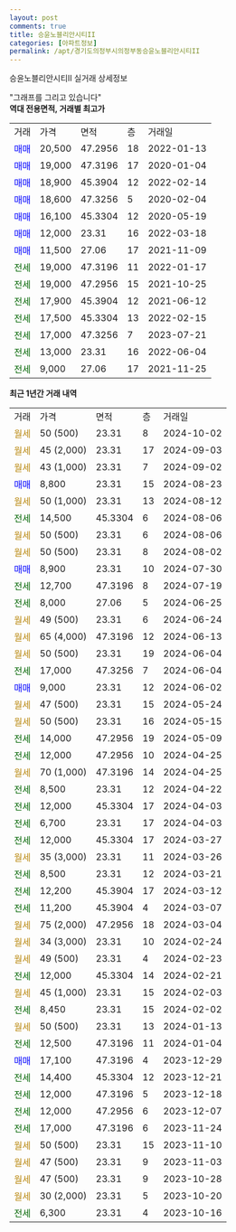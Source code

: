 ```yaml
---
layout: post
comments: true
title: 승윤노블리안시티II
categories: [아파트정보]
permalink: /apt/경기도의정부시의정부동승윤노블리안시티II
---
```


승윤노블리안시티II 실거래 상세정보

<script type="text/javascript">
  google.charts.load('current', {'packages':['line', 'corechart']});
  google.charts.setOnLoadCallback(drawChart);

  function drawChart() {
    var data = new google.visualization.DataTable();
    data.addColumn('date', '거래일');
    data.addColumn('number', "매매");
    data.addColumn('number', "전세");
    data.addColumn('number', "전매");

    data.addRows([[new Date(Date.parse("2024-10-02")), null, null, null], [new Date(Date.parse("2024-09-03")), null, null, null], [new Date(Date.parse("2024-09-02")), null, null, null], [new Date(Date.parse("2024-08-23")), 8800, null, null], [new Date(Date.parse("2024-08-12")), null, null, null], [new Date(Date.parse("2024-08-06")), null, 14500, null], [new Date(Date.parse("2024-08-06")), null, null, null], [new Date(Date.parse("2024-08-02")), null, null, null], [new Date(Date.parse("2024-07-30")), 8900, null, null], [new Date(Date.parse("2024-07-19")), null, 12700, null], [new Date(Date.parse("2024-06-25")), null, 8000, null], [new Date(Date.parse("2024-06-24")), null, null, null], [new Date(Date.parse("2024-06-13")), null, null, null], [new Date(Date.parse("2024-06-04")), null, null, null], [new Date(Date.parse("2024-06-04")), null, 17000, null], [new Date(Date.parse("2024-06-02")), 9000, null, null], [new Date(Date.parse("2024-05-24")), null, null, null], [new Date(Date.parse("2024-05-15")), null, null, null], [new Date(Date.parse("2024-05-09")), null, 14000, null], [new Date(Date.parse("2024-04-25")), null, 12000, null], [new Date(Date.parse("2024-04-25")), null, null, null], [new Date(Date.parse("2024-04-22")), null, 8500, null], [new Date(Date.parse("2024-04-03")), null, 12000, null], [new Date(Date.parse("2024-04-03")), null, 6700, null], [new Date(Date.parse("2024-03-27")), null, 12000, null], [new Date(Date.parse("2024-03-26")), null, null, null], [new Date(Date.parse("2024-03-21")), null, 8500, null], [new Date(Date.parse("2024-03-12")), null, 12200, null], [new Date(Date.parse("2024-03-07")), null, 11200, null], [new Date(Date.parse("2024-03-04")), null, null, null], [new Date(Date.parse("2024-02-24")), null, null, null], [new Date(Date.parse("2024-02-23")), null, null, null], [new Date(Date.parse("2024-02-21")), null, 12000, null], [new Date(Date.parse("2024-02-03")), null, null, null], [new Date(Date.parse("2024-02-02")), null, 8450, null], [new Date(Date.parse("2024-01-13")), null, null, null], [new Date(Date.parse("2024-01-04")), null, 12500, null], [new Date(Date.parse("2023-12-29")), 17100, null, null], [new Date(Date.parse("2023-12-21")), null, 14400, null], [new Date(Date.parse("2023-12-18")), null, 12000, null], [new Date(Date.parse("2023-12-07")), null, 12000, null], [new Date(Date.parse("2023-11-24")), null, 17000, null], [new Date(Date.parse("2023-11-10")), null, null, null], [new Date(Date.parse("2023-11-03")), null, null, null], [new Date(Date.parse("2023-10-28")), null, null, null], [new Date(Date.parse("2023-10-20")), null, null, null], [new Date(Date.parse("2023-10-16")), null, 6300, null]]);

    var options = {
      hAxis: {
        format: 'yyyy/MM/dd'
      },    
      lineWidth: 0,
      pointsVisible: true,    
      title: '최근 1년간 유형별 실거래가 분포',
      legend: { position: 'bottom' }
    };

    var formatter = new google.visualization.NumberFormat({pattern:'###,###'} );
    formatter.format(data, 1);
    formatter.format(data, 2);
    
    setTimeout(function() {
        var chart = new google.visualization.LineChart(document.getElementById('columnchart_material'));
        chart.draw(data, (options));
        document.getElementById('loading').style.display = 'none';
    }, 200);
  }
</script>


<div id="loading" style="z-index:20; display: block; margin-left: 0px">"그래프를 그리고 있습니다"</div>
<div id="columnchart_material" style="width: 95%; margin-left: 0px; display: block"></div>
<!-- contents start -->
<b>역대 전용면적, 거래별 최고가</b>
<table class="sortable">
    <tr>
      <td>거래</td>
      <td>가격</td>
      <td>면적</td>
      <td>층</td>
      <td>거래일</td>
    </tr>
        <tr>
          <td><a style="color: blue">매매</a></td>
          <td>20,500</td>
          <td>47.2956</td>
          <td>18</td>
          <td>2022-01-13</td>
        </tr>            <tr>
          <td><a style="color: blue">매매</a></td>
          <td>19,000</td>
          <td>47.3196</td>
          <td>17</td>
          <td>2020-01-04</td>
        </tr>            <tr>
          <td><a style="color: blue">매매</a></td>
          <td>18,900</td>
          <td>45.3904</td>
          <td>12</td>
          <td>2022-02-14</td>
        </tr>            <tr>
          <td><a style="color: blue">매매</a></td>
          <td>18,600</td>
          <td>47.3256</td>
          <td>5</td>
          <td>2020-02-04</td>
        </tr>            <tr>
          <td><a style="color: blue">매매</a></td>
          <td>16,100</td>
          <td>45.3304</td>
          <td>12</td>
          <td>2020-05-19</td>
        </tr>            <tr>
          <td><a style="color: blue">매매</a></td>
          <td>12,000</td>
          <td>23.31</td>
          <td>16</td>
          <td>2022-03-18</td>
        </tr>            <tr>
          <td><a style="color: blue">매매</a></td>
          <td>11,500</td>
          <td>27.06</td>
          <td>17</td>
          <td>2021-11-09</td>
        </tr>        
        <tr>
              <td><a style="color: darkgreen">전세</a></td>
              <td>19,000</td>
              <td>47.3196</td>
              <td>11</td>
              <td>2022-01-17</td>
            </tr>            <tr>
              <td><a style="color: darkgreen">전세</a></td>
              <td>19,000</td>
              <td>47.2956</td>
              <td>15</td>
              <td>2021-10-25</td>
            </tr>            <tr>
              <td><a style="color: darkgreen">전세</a></td>
              <td>17,900</td>
              <td>45.3904</td>
              <td>12</td>
              <td>2021-06-12</td>
            </tr>            <tr>
              <td><a style="color: darkgreen">전세</a></td>
              <td>17,500</td>
              <td>45.3304</td>
              <td>13</td>
              <td>2022-02-15</td>
            </tr>            <tr>
              <td><a style="color: darkgreen">전세</a></td>
              <td>17,000</td>
              <td>47.3256</td>
              <td>7</td>
              <td>2023-07-21</td>
            </tr>            <tr>
              <td><a style="color: darkgreen">전세</a></td>
              <td>13,000</td>
              <td>23.31</td>
              <td>16</td>
              <td>2022-06-04</td>
            </tr>            <tr>
              <td><a style="color: darkgreen">전세</a></td>
              <td>9,000</td>
              <td>27.06</td>
              <td>17</td>
              <td>2021-11-25</td>
            </tr>        
    
</table>

<b>최근 1년간 거래 내역</b>

<table class="sortable">
    <tr>
      <td>거래</td>
      <td>가격</td>
      <td>면적</td>
      <td>층</td>
      <td>거래일</td>
    </tr>
    <tr>
      <td><a style="color: darkgoldenrod">월세</a></td>
      <td>50 (500)</td>
      <td>23.31</td>
      <td>8</td>
      <td>2024-10-02</td>
    </tr>          <tr>
      <td><a style="color: darkgoldenrod">월세</a></td>
      <td>45 (2,000)</td>
      <td>23.31</td>
      <td>17</td>
      <td>2024-09-03</td>
    </tr>          <tr>
      <td><a style="color: darkgoldenrod">월세</a></td>
      <td>43 (1,000)</td>
      <td>23.31</td>
      <td>7</td>
      <td>2024-09-02</td>
    </tr>          <tr>
      <td><a style="color: blue">매매</a></td>
      <td>8,800</td>
      <td>23.31</td>
      <td>15</td>
      <td>2024-08-23</td>
    </tr>          <tr>
      <td><a style="color: darkgoldenrod">월세</a></td>
      <td>50 (1,000)</td>
      <td>23.31</td>
      <td>13</td>
      <td>2024-08-12</td>
    </tr>          <tr>
      <td><a style="color: darkgreen">전세</a></td>
      <td>14,500</td>
      <td>45.3304</td>
      <td>6</td>
      <td>2024-08-06</td>
    </tr>          <tr>
      <td><a style="color: darkgoldenrod">월세</a></td>
      <td>50 (500)</td>
      <td>23.31</td>
      <td>6</td>
      <td>2024-08-06</td>
    </tr>          <tr>
      <td><a style="color: darkgoldenrod">월세</a></td>
      <td>50 (500)</td>
      <td>23.31</td>
      <td>8</td>
      <td>2024-08-02</td>
    </tr>          <tr>
      <td><a style="color: blue">매매</a></td>
      <td>8,900</td>
      <td>23.31</td>
      <td>10</td>
      <td>2024-07-30</td>
    </tr>          <tr>
      <td><a style="color: darkgreen">전세</a></td>
      <td>12,700</td>
      <td>47.3196</td>
      <td>8</td>
      <td>2024-07-19</td>
    </tr>          <tr>
      <td><a style="color: darkgreen">전세</a></td>
      <td>8,000</td>
      <td>27.06</td>
      <td>5</td>
      <td>2024-06-25</td>
    </tr>          <tr>
      <td><a style="color: darkgoldenrod">월세</a></td>
      <td>49 (500)</td>
      <td>23.31</td>
      <td>6</td>
      <td>2024-06-24</td>
    </tr>          <tr>
      <td><a style="color: darkgoldenrod">월세</a></td>
      <td>65 (4,000)</td>
      <td>47.3196</td>
      <td>12</td>
      <td>2024-06-13</td>
    </tr>          <tr>
      <td><a style="color: darkgoldenrod">월세</a></td>
      <td>50 (500)</td>
      <td>23.31</td>
      <td>19</td>
      <td>2024-06-04</td>
    </tr>          <tr>
      <td><a style="color: darkgreen">전세</a></td>
      <td>17,000</td>
      <td>47.3256</td>
      <td>7</td>
      <td>2024-06-04</td>
    </tr>          <tr>
      <td><a style="color: blue">매매</a></td>
      <td>9,000</td>
      <td>23.31</td>
      <td>12</td>
      <td>2024-06-02</td>
    </tr>          <tr>
      <td><a style="color: darkgoldenrod">월세</a></td>
      <td>47 (500)</td>
      <td>23.31</td>
      <td>15</td>
      <td>2024-05-24</td>
    </tr>          <tr>
      <td><a style="color: darkgoldenrod">월세</a></td>
      <td>50 (500)</td>
      <td>23.31</td>
      <td>16</td>
      <td>2024-05-15</td>
    </tr>          <tr>
      <td><a style="color: darkgreen">전세</a></td>
      <td>14,000</td>
      <td>47.2956</td>
      <td>19</td>
      <td>2024-05-09</td>
    </tr>          <tr>
      <td><a style="color: darkgreen">전세</a></td>
      <td>12,000</td>
      <td>47.2956</td>
      <td>10</td>
      <td>2024-04-25</td>
    </tr>          <tr>
      <td><a style="color: darkgoldenrod">월세</a></td>
      <td>70 (1,000)</td>
      <td>47.3196</td>
      <td>14</td>
      <td>2024-04-25</td>
    </tr>          <tr>
      <td><a style="color: darkgreen">전세</a></td>
      <td>8,500</td>
      <td>23.31</td>
      <td>12</td>
      <td>2024-04-22</td>
    </tr>          <tr>
      <td><a style="color: darkgreen">전세</a></td>
      <td>12,000</td>
      <td>45.3304</td>
      <td>17</td>
      <td>2024-04-03</td>
    </tr>          <tr>
      <td><a style="color: darkgreen">전세</a></td>
      <td>6,700</td>
      <td>23.31</td>
      <td>17</td>
      <td>2024-04-03</td>
    </tr>          <tr>
      <td><a style="color: darkgreen">전세</a></td>
      <td>12,000</td>
      <td>45.3304</td>
      <td>17</td>
      <td>2024-03-27</td>
    </tr>          <tr>
      <td><a style="color: darkgoldenrod">월세</a></td>
      <td>35 (3,000)</td>
      <td>23.31</td>
      <td>11</td>
      <td>2024-03-26</td>
    </tr>          <tr>
      <td><a style="color: darkgreen">전세</a></td>
      <td>8,500</td>
      <td>23.31</td>
      <td>12</td>
      <td>2024-03-21</td>
    </tr>          <tr>
      <td><a style="color: darkgreen">전세</a></td>
      <td>12,200</td>
      <td>45.3904</td>
      <td>17</td>
      <td>2024-03-12</td>
    </tr>          <tr>
      <td><a style="color: darkgreen">전세</a></td>
      <td>11,200</td>
      <td>45.3904</td>
      <td>4</td>
      <td>2024-03-07</td>
    </tr>          <tr>
      <td><a style="color: darkgoldenrod">월세</a></td>
      <td>75 (2,000)</td>
      <td>47.2956</td>
      <td>18</td>
      <td>2024-03-04</td>
    </tr>          <tr>
      <td><a style="color: darkgoldenrod">월세</a></td>
      <td>34 (3,000)</td>
      <td>23.31</td>
      <td>10</td>
      <td>2024-02-24</td>
    </tr>          <tr>
      <td><a style="color: darkgoldenrod">월세</a></td>
      <td>49 (500)</td>
      <td>23.31</td>
      <td>4</td>
      <td>2024-02-23</td>
    </tr>          <tr>
      <td><a style="color: darkgreen">전세</a></td>
      <td>12,000</td>
      <td>45.3304</td>
      <td>14</td>
      <td>2024-02-21</td>
    </tr>          <tr>
      <td><a style="color: darkgoldenrod">월세</a></td>
      <td>45 (1,000)</td>
      <td>23.31</td>
      <td>15</td>
      <td>2024-02-03</td>
    </tr>          <tr>
      <td><a style="color: darkgreen">전세</a></td>
      <td>8,450</td>
      <td>23.31</td>
      <td>15</td>
      <td>2024-02-02</td>
    </tr>          <tr>
      <td><a style="color: darkgoldenrod">월세</a></td>
      <td>50 (500)</td>
      <td>23.31</td>
      <td>13</td>
      <td>2024-01-13</td>
    </tr>          <tr>
      <td><a style="color: darkgreen">전세</a></td>
      <td>12,500</td>
      <td>47.3196</td>
      <td>11</td>
      <td>2024-01-04</td>
    </tr>          <tr>
      <td><a style="color: blue">매매</a></td>
      <td>17,100</td>
      <td>47.3196</td>
      <td>4</td>
      <td>2023-12-29</td>
    </tr>          <tr>
      <td><a style="color: darkgreen">전세</a></td>
      <td>14,400</td>
      <td>45.3304</td>
      <td>12</td>
      <td>2023-12-21</td>
    </tr>          <tr>
      <td><a style="color: darkgreen">전세</a></td>
      <td>12,000</td>
      <td>47.3196</td>
      <td>5</td>
      <td>2023-12-18</td>
    </tr>          <tr>
      <td><a style="color: darkgreen">전세</a></td>
      <td>12,000</td>
      <td>47.2956</td>
      <td>6</td>
      <td>2023-12-07</td>
    </tr>          <tr>
      <td><a style="color: darkgreen">전세</a></td>
      <td>17,000</td>
      <td>47.3196</td>
      <td>6</td>
      <td>2023-11-24</td>
    </tr>          <tr>
      <td><a style="color: darkgoldenrod">월세</a></td>
      <td>50 (500)</td>
      <td>23.31</td>
      <td>15</td>
      <td>2023-11-10</td>
    </tr>          <tr>
      <td><a style="color: darkgoldenrod">월세</a></td>
      <td>47 (500)</td>
      <td>23.31</td>
      <td>9</td>
      <td>2023-11-03</td>
    </tr>          <tr>
      <td><a style="color: darkgoldenrod">월세</a></td>
      <td>47 (500)</td>
      <td>23.31</td>
      <td>9</td>
      <td>2023-10-28</td>
    </tr>          <tr>
      <td><a style="color: darkgoldenrod">월세</a></td>
      <td>30 (2,000)</td>
      <td>23.31</td>
      <td>5</td>
      <td>2023-10-20</td>
    </tr>          <tr>
      <td><a style="color: darkgreen">전세</a></td>
      <td>6,300</td>
      <td>23.31</td>
      <td>4</td>
      <td>2023-10-16</td>
    </tr>      </table>
<!-- contents end -->    


